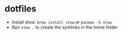 # dotfiles

 - Install stow: `brew install stow` or `pacman -S stow`
 - Run `stow .` to create the symlinks in the home folder
